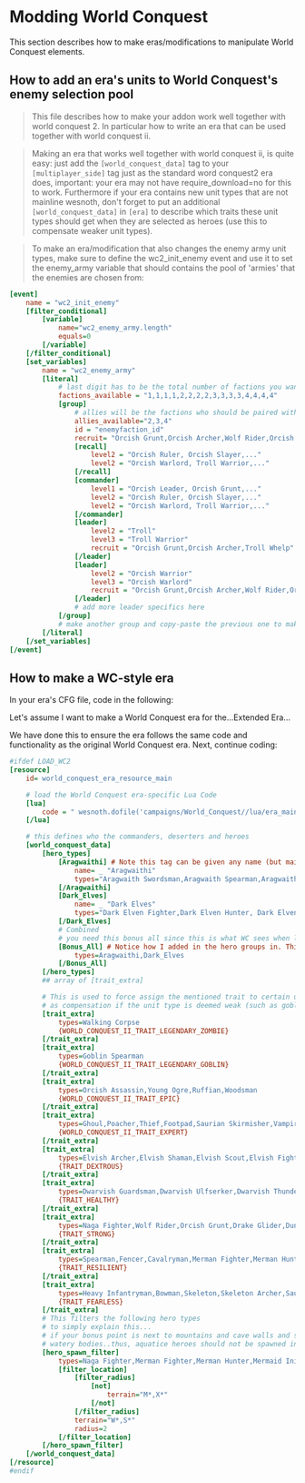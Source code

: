 # Modding World Conquest

This section describes how to make eras/modifications to manipulate World Conquest elements.

## How to add an era's units to World Conquest's enemy selection pool

> This file describes how to make your addon work well together with world conquest 2. In particular how to write an era that can be used together with world conquest ii.

> Making an era that works well together with world conquest ii, is quite
> easy: just add the `[world_conquest_data]` tag to your `[multiplayer_side]` tag just as
> the standard word conquest2 era does, important: your era may not have
> require_download=no for this to work. Furthermore if your era contains
> new unit types that are not mainline wesnoth, don't forget to put an additional
> `[world_conquest_data]` in `[era]` to describe which traits these unit types should get
> when they are selected as heroes (use this to compensate weaker unit types).

> To make an era/modification that also changes the enemy army unit types,
> make sure to define the wc2_init_enemy event and use it to set the enemy_army
> variable that should contains the pool of 'armies' that the enemies are chosen from:
```ini
[event]
	name = "wc2_init_enemy"
	[filter_conditional]
		[variable]
			name="wc2_enemy_army.length"
			equals=0
		[/variable]
	[/filter_conditional]
	[set_variables]
		name = "wc2_enemy_army"
		[literal]
			# last digit has to be the total number of factions you want to [group]
			factions_available = "1,1,1,1,2,2,2,2,3,3,3,3,4,4,4,4"
			[group]
				# allies will be the factions who should be paired with this one
			    allies_available="2,3,4"
				id = "enemyfaction_id"
				recruit= "Orcish Grunt,Orcish Archer,Wolf Rider,Orcish Assassin,Troll Whelp"
				[recall]
					level2 = "Orcish Ruler, Orcish Slayer,..."
					level2 = "Orcish Warlord, Troll Warrior,..."
				[/recall]
				[commander]
					level1 = "Orcish Leader, Orcish Grunt,..."
					level2 = "Orcish Ruler, Orcish Slayer,..."
					level2 = "Orcish Warlord, Troll Warrior,..."
				[/commander]
				[leader]
					level2 = "Troll"
					level3 = "Troll Warrior"
					recruit = "Orcish Grunt,Orcish Archer,Troll Whelp"
				[/leader]
				[leader]
					level2 = "Orcish Warrior"
					level3 = "Orcish Warlord"
					recruit = "Orcish Grunt,Orcish Archer,Wolf Rider,Orcish Assassin"
				[/leader]
				# add more leader specifics here
			[/group]
            # make another group and copy-paste the previous one to make more factions
		[/literal]
	[/set_variables]
[/event]
```

## How to make a WC-style era

In your era's CFG file, code in the following:

Let's assume I want to make a World Conquest era for the...Extended Era...

We have done this to ensure the era follows the same code and functionality as the original World Conquest era.
Next, continue coding:

```ini
#ifdef LOAD_WC2
[resource]
    id= world_conquest_era_resource_main

    # load the World Conquest era-specific Lua Code
    [lua]
        code = " wesnoth.dofile('campaigns/World_Conquest//lua/era_main.lua') "
    [/lua]

    # this defines who the commanders, deserters and heroes
    [world_conquest_data]
        [hero_types]
            [Aragwaithi] # Note this tag can be given any name (but maintain consistency)
                name= _ "Aragwaithi"
                types="Aragwaith Swordsman,Aragwaith Spearman,Aragwaith Adept,Aragwaith Archer"
            [/Aragwaithi]
            [Dark_Elves]
                name= _ "Dark Elves"
                types="Dark Elven Fighter,Dark Elven Hunter, Dark Elven Lizard Rider" # and so on...
            [/Dark_Elves]
            # Combined
            # you need this bonus all since this is what WC sees when loading up the hero availability pool in bonus points.
            [Bonus_All] # Notice how I added in the hero groups in. This is who it should be done.
                types=Aragwaithi,Dark_Elves
            [/Bonus_All]
        [/hero_types]
        ## array of [trait_extra]

        # This is used to force assign the mentioned trait to certain units
        # as compensation if the unit type is deemed weak (such as goblin spearman).
        [trait_extra]
            types=Walking Corpse
            {WORLD_CONQUEST_II_TRAIT_LEGENDARY_ZOMBIE}
        [/trait_extra]
        [trait_extra]
            types=Goblin Spearman
            {WORLD_CONQUEST_II_TRAIT_LEGENDARY_GOBLIN}
        [/trait_extra]
        [trait_extra]
            types=Orcish Assassin,Young Ogre,Ruffian,Woodsman
            {WORLD_CONQUEST_II_TRAIT_EPIC}
        [/trait_extra]
        [trait_extra]
            types=Ghoul,Poacher,Thief,Footpad,Saurian Skirmisher,Vampire Bat,Peasant,Dune Herbalist
            {WORLD_CONQUEST_II_TRAIT_EXPERT}
        [/trait_extra]
        [trait_extra]
            types=Elvish Archer,Elvish Shaman,Elvish Scout,Elvish Fighter
            {TRAIT_DEXTROUS}
        [/trait_extra]
        [trait_extra]
            types=Dwarvish Guardsman,Dwarvish Ulfserker,Dwarvish Thunderer,Dwarvish Scout
            {TRAIT_HEALTHY}
        [/trait_extra]
        [trait_extra]
            types=Naga Fighter,Wolf Rider,Orcish Grunt,Drake Glider,Dune Rover,Dune Rider
            {TRAIT_STRONG}
        [/trait_extra]
        [trait_extra]
            types=Spearman,Fencer,Cavalryman,Merman Fighter,Merman Hunter,Mermaid Initiate,Dune Burner,Thug
            {TRAIT_RESILIENT}
        [/trait_extra]
        [trait_extra]
            types=Heavy Infantryman,Bowman,Skeleton,Skeleton Archer,Saurian Augur,Troll Whelp,Orcish Archer
            {TRAIT_FEARLESS}
        [/trait_extra]
        # This filters the following hero types
        # to simply explain this...
        # if your bonus point is next to mountains and cave walls and such, then these should be far away from
        # watery bodies..thus, aquatice heroes should not be spawned in that case
        [hero_spawn_filter]
            types=Naga Fighter,Merman Fighter,Merman Hunter,Mermaid Initiate,Naga Dirkfang,Naga Guard
            [filter_location]
                [filter_radius]
                    [not]
                        terrain="M*,X*"
                    [/not]
                [/filter_radius]
                terrain="W*,S*"
                radius=2
            [/filter_location]
        [/hero_spawn_filter]
    [/world_conquest_data]
[/resource]
#endif
```